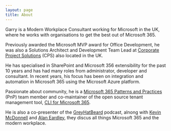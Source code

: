 ```yaml
---
layout: page
title: About
---
```


Garry is a Modern Workplace Consultant working for Microsoft in the UK, where he works with organisations to get the best out of Microsoft 365.

Previously awarded the Microsoft MVP award for Office Development, he was also a Solutions Architect and Development Team Lead at [Corporate Project Solutions](https://www.cps.co.uk) (CPS) also located in the UK.

He has specialised in SharePoint and Microsoft 356 extensibility for the past 10 years and has had many roles from administrator, developer and consultant. In recent years, his focus has been on integration and automation in Microsoft 365 using the Microsoft Azure platform.

Passionate about community, he is a [Microsoft 365 Patterns and Practices](https://pnp.github.io) (PnP) team member and co-maintainer of the open source tenant management tool, [CLI for Microsoft 365](https://pnp.github.io/cli-microsoft365).

He is also a co-presenter of the [GreyHatBeard](https://www.greyhatbeard.com/) podcast, alnong with [Kevin McDonnell](https://www.mcd79.com/) and [Alan Eardley](https://blog.eardley.co.uk), they discus all things Microsoft 365 and the modern workplace.
